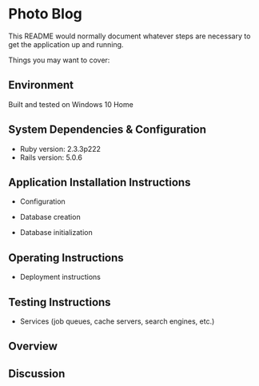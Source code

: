 # Photo Blog

This README would normally document whatever steps are necessary to get the
application up and running.

Things you may want to cover:

## Environment

Built and tested on Windows 10 Home 

## System Dependencies & Configuration

* Ruby version: 2.3.3p222
* Rails version: 5.0.6

## Application Installation Instructions
* Configuration

* Database creation

* Database initialization

## Operating Instructions

* Deployment instructions

## Testing Instructions

* Services (job queues, cache servers, search engines, etc.)

## Overview

## Discussion


